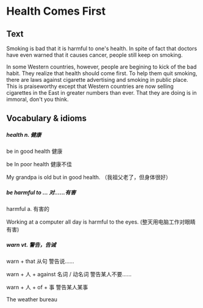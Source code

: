 # Health Comes First

## Text

Smoking is bad that it is harmful to one's health. In spite of fact that doctors have even warned that it causes cancer, people still keep on smoking.

In some Western countries, however, people are begining to kick of the bad habit. They realize that health should come first. To help them quit smoking, there are laws against cigarette advertising and smoking in public place. This is praiseworthy except that Western countries are now selling cigarettes in the East in greater numbers than ever. That they are doing is in immoral, don't you think.


## Vocabulary & idioms

##### health n. 健康

be in good health 健康

be In poor health 健康不佳

My grandpa is old but in good health. （我祖父老了，但身体很好）


##### be harmful to ...    对......有害

harmful     a.    有害的

Working at a computer all day is harmful to the eyes. \(整天用电脑工作对眼睛有害\)


##### warn    vt.    警告，告诫

warn + that 从句    警告说……

warn + 人 + against 名词 / 动名词    警告某人不要……

warn + 人 + of + 事    警告某人某事

The weather bureau

